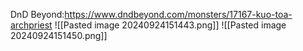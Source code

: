 DnD Beyond:https://www.dndbeyond.com/monsters/17167-kuo-toa-archpriest
![[Pasted image 20240924151443.png]]
![[Pasted image 20240924151450.png]]